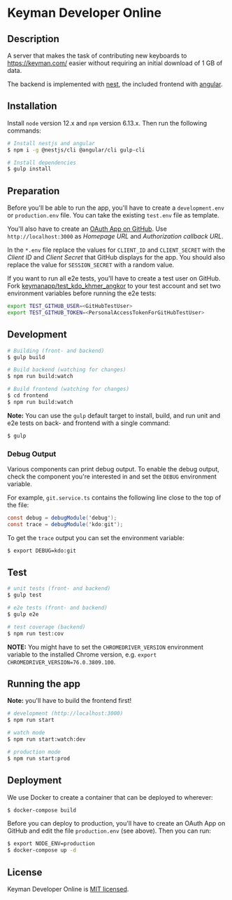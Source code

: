 # Keyman Developer Online

## Description

A server that makes the task of contributing new keyboards to https://keyman.com/ easier without requiring
an initial download of 1 GB of data.

The backend is implemented with [nest](https://nestjs.com/), the included frontend with
[angular](https://angular.io/).

## Installation

Install `node` version 12.x and `npm` version 6.13.x. Then run the following commands:

```bash
# Install nestjs and angular
$ npm i -g @nestjs/cli @angular/cli gulp-cli

# Install dependencies
$ gulp install
```

## Preparation

Before you'll be able to run the app, you'll have to create a `development.env` or `production.env`
file. You can take the existing `test.env` file as template.

You'll also have to create an [OAuth App on GitHub](https://github.com/settings/developers).
Use `http://localhost:3000` as _Homepage URL_ and _Authorization callback URL_.

In the `*.env` file replace the values for `CLIENT_ID` and `CLIENT_SECRET` with the _Client ID_ and
_Client Secret_ that GitHub displays for the app. You should also replace the value for
`SESSION_SECRET` with a random value.

If you want to run all e2e tests, you'll have to create a test user on GitHub. Fork
[keymanapp/test_kdo_khmer_angkor](https://github.com/keymanapp/test_kdo_khmer_angkor) to your test
account and set two environment variables before running the e2e tests:

```bash
export TEST_GITHUB_USER=<GitHubTestUser>
export TEST_GITHUB_TOKEN=<PersonalAccessTokenForGitHubTestUser>
```

## Development

```bash
# Building (front- and backend)
$ gulp build

# Build backend (watching for changes)
$ npm run build:watch

# Build frontend (watching for changes)
$ cd frontend
$ npm run build:watch
```

**Note:** You can use the `gulp` default target to install, build, and run unit and
e2e tests on back- and frontend with a single command:

```bash
$ gulp
```

### Debug Output

Various components can print debug output. To enable the debug output, check the component
you're interested in and set the `DEBUG` environment variable.

For example, `git.service.ts` contains the following line close to the top of the file:

```csharp
const debug = debugModule('debug');
const trace = debugModule('kdo:git');
```

To get the `trace` output you can set the environment variable:

```bash
$ export DEBUG=kdo:git
```

## Test

```bash
# unit tests (front- and backend)
$ gulp test

# e2e tests (front- and backend)
$ gulp e2e

# test coverage (backend)
$ npm run test:cov
```

**NOTE:** You might have to set the `CHROMEDRIVER_VERSION` environment variable to the
installed Chrome version, e.g. `export CHROMEDRIVER_VERSION=76.0.3809.100`.

## Running the app

**Note:** you'll have to build the frontend first!

```bash
# development (http://localhost:3000)
$ npm run start

# watch mode
$ npm run start:watch:dev

# production mode
$ npm run start:prod
```

## Deployment

We use Docker to create a container that can be deployed to wherever:

```bash
$ docker-compose build
```

Before you can deploy to production, you'll have to create an OAuth App on GitHub and edit the file
`production.env` (see above). Then you can run:

```bash
$ export NODE_ENV=production
$ docker-compose up -d
```

## License

Keyman Developer Online is [MIT licensed](LICENSE).
